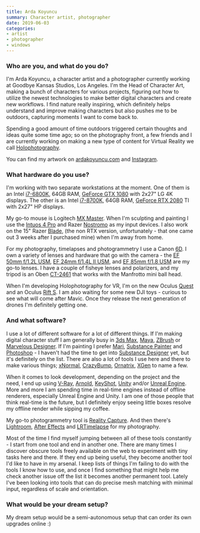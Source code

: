 ```yaml
---
title: Arda Koyuncu
summary: Character artist, photographer 
date: 2019-06-03
categories:
- artist
- photographer
- windows
---
```


### Who are you, and what do you do?

I'm Arda Koyuncu, a character artist and a photographer currently working at Goodbye Kansas Studios, Los Angeles. I'm the Head of Character Art, making a bunch of characters for various projects, figuring out how to utilize the newest technologies to make better digital characters and create new workflows. I find nature really inspiring, which definitely helps understand and improve making characters but also pushes me to be outdoors, capturing moments I want to come back to.

Spending a good amount of time outdoors triggered certain thoughts and ideas quite some time ago; so on the photography front, a few friends and I are currently working on making a new type of content for Virtual Reality we call [Holophotography](http://www.brinkvr.com/ "Arda's project for photo-realistic captures of real-world places.").

You can find my artwork on [ardakoyuncu.com](https://ardakoyuncu.com/ "Arda's website.") and [Instagram](https://www.instagram.com/arda.koyuncu/ "Arda's Instagram account.").

### What hardware do you use?

I'm working with two separate workstations at the moment. One of them is an Intel [i7-6800K][core-i7-6800k], 64GB RAM, [GeForce GTX 1080][geforce-gtx-1080] with 2x27" LG 4K displays. The other is an Intel [i7-8700K][core-i7-8700k], 64GB RAM, [GeForce RTX 2080][geforce-rtx-2080] TI with 2x27" HP displays.

My go-to mouse is Logitech [MX Master][mx-master]. When I'm sculpting and painting I use the [Intuos 4 Pro][intuos-pro] and Razer [Nostromo][nostromo] as my input devices. I also work on the 15" Razer [Blade][], (the non RTX version, unfortunately - that one came out 3 weeks after I purchased mine) when I'm away from home.

For my photography, timelapses and photogrammetry I use a Canon [6D][eos-6d]. I own a variety of lenses and hardware that go with the camera - the [EF 50mm f/1.2L USM][ef-50mm-f1.2l-usm], [EF 24mm f/1.4L II USM][ef-24mm-f1.4l-ii-usm], and [EF 85mm f/1.8 USM][ef-85mm-f1.8-usm] are my go-to lenses. I have a couple of fisheye lenses and polarizers, and my tripod is an Oben [CT-2461][] that works with the Manfrotto mini ball head.

When I'm developing Holophotography for VR, I'm on the new Oculus [Quest][] and an Oculus [Rift S][rift-s]. I am also waiting for some new DJI toys - curious to see what will come after Mavic. Once they release the next generation of drones I'm definitely getting one.

### And what software?

I use a lot of different software for a lot of different things. If I'm making digital character stuff I am generally busy in [3ds Max][3ds-max], [Maya][], [ZBrush][] or [Marvelous Designer][marvelous-designer]. If I'm painting I prefer [Mari][], [Substance Painter][substance-painter] and [Photoshop][] - I haven't had the time to get into [Substance Designer][substance-designer] yet, but it's definitely on the list. There are also a lot of tools I use here and there to make various things; [xNormal][], [CrazyBump][], [Ornatrix][], [XGen][] to name a few.

When it comes to look development, depending on the project and the need, I end up using [V-Ray][], [Arnold][], [KeyShot][], [Unity][] and/or [Unreal Engine][unreal-engine]. More and more I am spending time in real-time engines instead of offline renderers, especially Unreal Engine and Unity. I am one of those people that think real-time is the future, but I definitely enjoy seeing little boxes resolve my offline render while sipping my coffee. 

My go-to photogrammetry tool is [Reality Capture][reality-capture]. And then there's [Lightroom][], [After Effects][after-effects] and [LRTimelapse][] for my photography.

Most of the time I find myself jumping between all of these tools constantly - I start from one tool and end in another one. There are many times I discover obscure tools freely available on the web to experiment with tiny tasks here and there. If they end up being useful, they become another tool I'd like to have in my arsenal. I keep lists of things I'm failing to do with the tools I know how to use, and once I find something that might help me check another issue off the list it becomes another permanent tool. Lately I've been looking into tools that can do precise mesh matching with minimal input, regardless of scale and orientation.

### What would be your dream setup?

My dream setup would be a semi-autonomous setup that can order its own upgrades online :)

[3ds-max]: http://web.archive.org/web/20221224201800/https://www.autodesk.com/products/3ds-max/overview "3D modelling and animation software."
[after-effects]: https://www.adobe.com/products/aftereffects.html "Motion graphics and video editing software."
[arnold]: https://www.arnoldrenderer.com/ "3D rendering software."
[blade]: https://www.razer.com/gaming-laptops/razer-blade "A thin gaming PC laptop."
[core-i7-6800k]: https://ark.intel.com/content/www/us/en/ark/products/94189/intel-core-i7-6800k-processor-15m-cache-up-to-3-60-ghz.html "A computer processor."
[core-i7-8700k]: https://ark.intel.com/content/www/us/en/ark/products/126684/intel-core-i7-8700k-processor-12m-cache-up-to-4-70-ghz.html "A computer processor."
[crazybump]: http://crazybump.com/ "3D bump mapping software."
[ct-2461]: https://www.obensupports.com/product/3250/Oben-CT_2461-4_Section-Carbon-Fiber-Tripod-Legs "Tripod legs."
[ef-24mm-f1.4l-ii-usm]: http://usa.canon.com/cusa/consumer/products/cameras/ef_lens_lineup/ef_24mm_f_1_4l_ii_usm "A wide-angle lens for cameras."
[ef-50mm-f1.2l-usm]: http://usa.canon.com/cusa/consumer/products/cameras/ef_lens_lineup/ef_50mm_f_1_2l_usm "A standard and medium telephoto camera lens."
[ef-85mm-f1.8-usm]: http://usa.canon.com/cusa/consumer/products/cameras/ef_lens_lineup/ef_85mm_f_1_8_usm "A telephoto lens."
[eos-6d]: https://en.wikipedia.org/wiki/Canon_EOS_6D "A 20.2 megapixel DSLR."
[geforce-gtx-1080]: https://www.nvidia.com/en-us/geforce/products/10series/geforce-gtx-1080/ "A graphics card."
[geforce-rtx-2080]: https://www.nvidia.com/en-us/geforce/graphics-cards/rtx-2080/ "A graphics card."
[intuos-pro]: http://web.archive.org/web/20190506070316/https://www.wacom.com/en-ca/products/pen-tablets/intuos-pro-medium "A drawing tablet with multi-touch support."
[keyshot]: https://www.keyshot.com/ "Real-time 3D rendering software."
[lightroom]: https://www.adobe.com/products/photoshop-lightroom.html "Photo management and editing software."
[lrtimelapse]: https://lrtimelapse.com/ "Time lapse photography software."
[mari]: https://www.foundry.com/products/mari "3D painting and texturing software."
[marvelous-designer]: https://www.marvelousdesigner.com/ "Software for rendering clothing."
[maya]: http://web.archive.org/web/20221224070508/https://www.autodesk.com/products/maya/overview "3D animation software."
[mx-master]: https://support.logitech.com/en_us/product/mx-master "A wireless mouse."
[nostromo]: https://www.razerzone.com/gaming-keyboards-keypads/razer-nostromo "A gaming controller/keyboard."
[ornatrix]: https://ephere.com/plugins/autodesk/max/ornatrix/ "Hair, fur and feather rendering for 3ds Max."
[photoshop]: https://www.adobe.com/products/photoshop.html "A bitmap image editor."
[quest]: https://www.oculus.com/quest/ "An all-in-one VR headset."
[reality-capture]: https://web.archive.org/web/20221205152329/https://www.autodesk.com/campaigns/reality-capture "Software to create 3D models from photographs."
[rift-s]: https://www.oculus.com/rift-s/ "A VR headset."
[substance-designer]: https://www.allegorithmic.com/products/substance-designer "A 3D material authoring tool."
[substance-painter]: https://www.substance3d.com/products/substance-painter "3D painting software."
[unity]: https://unity3d.com/unity/ "A cross-platform game development tool."
[unreal-engine]: https://www.unrealengine.com/what-is-unreal-engine-4 "A 3D game engine."
[v-ray]: https://en.wikipedia.org/wiki/V-Ray "A 3D rendering engine."
[xgen]: http://web.archive.org/web/20220522191759/https://knowledge.autodesk.com/support/maya/learn-explore/caas/CloudHelp/cloudhelp/2015/ENU/Maya/files/GUID-47644337-40F0-4766-BD3B-4104F9F9B7E2-htm.html "Geometry generator for Maya."
[xnormal]: http://www.xnormal.net/ "A 3D displacement map generator."
[zbrush]: http://pixologic.com/zbrush/ "3D digital painting and sculpture software."
